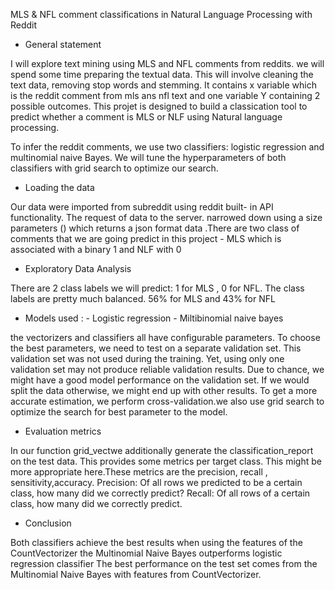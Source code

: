 MLS & NFL comment classifications in Natural Language Processing with Reddit

- General statement

I will explore text mining using MLS and NFL comments from reddits. we will spend some time preparing the textual data. This will involve cleaning the text data, removing stop words and stemming. It contains x variable which is  the reddit comment from mls ans nfl text and one variable Y containing  2 possible outcomes. This projet is designed to build a classication tool to predict whether a comment is MLS or NLF using Natural language processing.

To infer the reddit comments, we use two classifiers: logistic regression and multinomial naive Bayes. We will tune the hyperparameters of both classifiers with grid search to optimize our search.

- Loading the data

Our data were imported from subreddit using reddit  built- in API  functionality. The request of data to the server.
narrowed down using  a size parameters ()  which  returns a json format data .There are two  class of 
comments that we are going  predict in this project  - MLS which is associated with a binary 1 and NLF with 0 

- Exploratory Data Analysis

There are 2 class labels we will predict: 1 for MLS , 0 for NFL.
The class labels are pretty much balanced. 56% for MLS and 43% for NFL

- Models used : - Logistic regression
                - Miltibinomial naive bayes 
                
the vectorizers and classifiers all have configurable parameters. To choose the best parameters, we need to test on a separate validation set. This validation set was not used during the training. Yet, using only one validation set may not produce reliable validation results. Due to chance, we might have a good model performance on the validation set. If we would split the data otherwise, we might end up with other results. To get a more accurate estimation, we perform cross-validation.we also use grid search to optimize the search for  best parameter to the model.

- Evaluation metrics

In our function grid_vectwe additionally generate the classification_report on the test data. This provides some  metrics per target class. This might be more appropriate here.These metrics are the precision, recall , sensitivity,accuracy.
Precision: Of all rows we predicted to be a certain class, how many did we correctly predict?
Recall: Of all rows of a certain class, how many did we correctly predict.

- Conclusion

Both classifiers achieve the best results when using the features of the CountVectorizer
the Multinomial Naive Bayes outperforms logistic regression  classifier
The best performance on the test set comes from the Multinomial Naive Bayes with features from CountVectorizer.